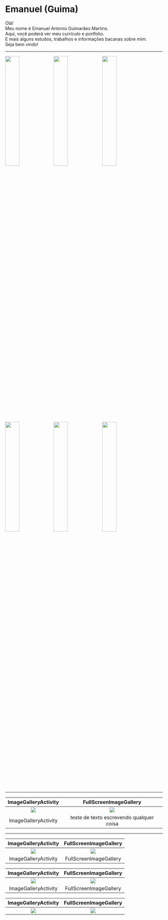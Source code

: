 # Emanuel (Guima)
<p>
Olá!</br>
Meu nome é Emanuel Antonio Guimarães Martins.</br>
Aqui, você poderá ver meu currículo e portfolio.</br>
E mais alguns estudos, trabalhos e informações bacanas sobre mim.</br>
Seja bem vindo!
<!--<img align="right" width="150" height="150" src="https://github.com/3DGuima/3DGuima/blob/main/images/eu-icon-256x256-2020.png">-->
</p>

---

<div>
<img src="https://cloud.githubusercontent.com/assets/4307137/10105283/251b6868-63ae-11e5-9918-b789d9d682ec.png" width="30%"></img> <img src="https://cloud.githubusercontent.com/assets/4307137/10105290/2a183f3a-63ae-11e5-9380-50d9f6d8afd6.png" width="30%"></img> <img src="https://cloud.githubusercontent.com/assets/4307137/10105284/26aa7ad4-63ae-11e5-88b7-bc523a095c9f.png" width="30%"></img> <img src="https://cloud.githubusercontent.com/assets/4307137/10105288/28698fae-63ae-11e5-8ba7-a62360a8e8a7.png" width="30%"></img> <img src="https://cloud.githubusercontent.com/assets/4307137/10105283/251b6868-63ae-11e5-9918-b789d9d682ec.png" width="30%"></img> <img src="https://cloud.githubusercontent.com/assets/4307137/10105290/2a183f3a-63ae-11e5-9380-50d9f6d8afd6.png" width="30%"></img> 
</div>

----

ImageGalleryActivity           |  FullScreenImageGallery
:-------------------------:|:-------------------------:
![](https://cloud.githubusercontent.com/assets/4307137/10105283/251b6868-63ae-11e5-9918-b789d9d682ec.png)  |  ![](https://cloud.githubusercontent.com/assets/4307137/10105290/2a183f3a-63ae-11e5-9380-50d9f6d8afd6.png)  |
ImageGalleryActivity           |  teste de texto escrevendo qualquer coisa |  FullScreenImageGallery

-----


ImageGalleryActivity           |  FullScreenImageGallery
:-------------------------:|:-------------------------:
![](https://cloud.githubusercontent.com/assets/4307137/10105283/251b6868-63ae-11e5-9918-b789d9d682ec.png)  |  ![](https://cloud.githubusercontent.com/assets/4307137/10105290/2a183f3a-63ae-11e5-9380-50d9f6d8afd6.png)
ImageGalleryActivity           |  FullScreenImageGallery

ImageGalleryActivity           |  FullScreenImageGallery
:-------------------------:|:-------------------------:
![](https://cloud.githubusercontent.com/assets/4307137/10105283/251b6868-63ae-11e5-9918-b789d9d682ec.png)  |  ![](https://cloud.githubusercontent.com/assets/4307137/10105290/2a183f3a-63ae-11e5-9380-50d9f6d8afd6.png)  |
ImageGalleryActivity           |  FullScreenImageGallery


ImageGalleryActivity           |  FullScreenImageGallery
:-------------------------:|:-------------------------:
![](https://raw.githubusercontent.com/lawloretienne/ImageGallery/master/images/ImageGallery_Screenshot_9.png)  |  ![](https://raw.githubusercontent.com/lawloretienne/ImageGallery/master/images/ImageGallery_Screenshot_10.png)
